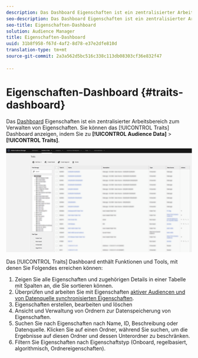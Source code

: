```yaml
---
description: Das Dashboard Eigenschaften ist ein zentralisierter Arbeitsbereich zum Verwalten von Eigenschaften.
seo-description: Das Dashboard Eigenschaften ist ein zentralisierter Arbeitsbereich zum Verwalten von Eigenschaften.
seo-title: Eigenschaften-Dashboard
solution: Audience Manager
title: Eigenschaften-Dashboard
uuid: 31b8f958-f67d-4af2-8d78-e37e2dfe810d
translation-type: tm+mt
source-git-commit: 2a3a562d5bc516c338c113db08303cf36e832f47

---
```



# Eigenschaften-Dashboard {#traits-dashboard}

Das [Dashboard](https://bank.demdex.com/portal/Traits/Traits.ddx#show/list) Eigenschaften ist ein zentralisierter Arbeitsbereich zum Verwalten von Eigenschaften. Sie können das [!UICONTROL Traits] Dashboard anzeigen, indem Sie zu **[!UICONTROL Audience Data]** > **[!UICONTROL Traits]**.

![](assets/traits-dashboard.png)

<!-- c_tb_dashboard.xml -->

Das [!UICONTROL Traits] Dashboard enthält Funktionen und Tools, mit denen Sie Folgendes erreichen können:

1. Zeigen Sie alle Eigenschaften und zugehörigen Details in einer Tabelle mit Spalten an, die Sie sortieren können.
2. Überprüfen und arbeiten Sie mit Eigenschaften [aktiver Audiencen und von Datenquelle synchronisierten Eigenschaften](../../features/traits/client-activity-synced-audience-traits.md).
3. Eigenschaften erstellen, bearbeiten und löschen
4. Ansicht und Verwaltung von Ordnern zur Datenspeicherung von Eigenschaften.
5. Suchen Sie nach Eigenschaften nach Name, ID, Beschreibung oder Datenquelle. Klicken Sie auf einen Ordner, während Sie suchen, um die Ergebnisse auf diesen Ordner und dessen Unterordner zu beschränken.
6. Filtern Sie Eigenschaften nach Eigenschaftstyp (Onboard, regelbasiert, algorithmisch, Ordnereigenschaften).